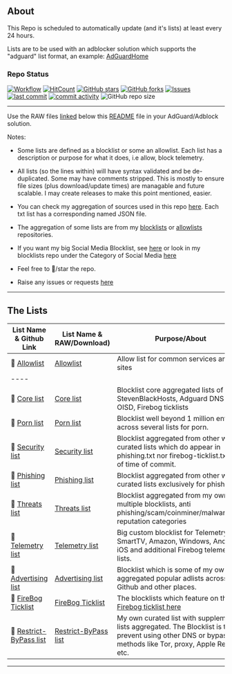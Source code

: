 ## About

This Repo is scheduled to automatically update (and it's lists) at least every 24 hours.

Lists are to be used with an adblocker solution which supports the "adguard" list format, an example: [AdGuardHome](https://github.com/AdguardTeam/AdGuardHome)


### Repo Status

[![Workflow](https://github.com/SystemJargon/filters/actions/workflows/main.yml/badge.svg)](https://github.com/SystemJargon/filters/actions/workflows/main.yml) 
[![HitCount](https://hits.dwyl.com/systemjargon/filters.svg?style=flat&show=unique)](http://hits.dwyl.com/systemjargon/filters) 
[![GitHub stars](https://img.shields.io/github/stars/systemjargon/filters)](https://github.com/systemjargon/filters/stargazers) [![GitHub forks](https://img.shields.io/github/forks/systemjargon/filters)](https://github.com/systemjargon/filters/network/members) [![Issues](https://img.shields.io/github/issues/systemjargon/filters)](https://github.com/SystemJargon/filters/issues) 
[![last commit](https://img.shields.io/github/last-commit/SystemJargon/filters.svg)](https://github.com/SystemJargon/filters/commits/master) [![commit activity](https://img.shields.io/github/commit-activity/y/SystemJargon/filters.svg)](https://github.com/SystemJargon/filters/commits/master) ![GitHub repo size](https://img.shields.io/github/repo-size/systemjargon/filters)

----


Use the RAW files [linked](#the-lists) below this [README](https://github.com/SystemJargon/filters/blob/main/README.md) file in your AdGuard/Adblock solution. 

Notes:

* Some lists are defined as a blocklist or some an allowlist. Each list has a description or purpose for what it does, i.e allow, block telemetry.

* All lists (so the lines within) will have syntax validated and be de-duplicated. Some may have comments stripped. This is mostly to ensure file sizes (plus download/update times) are managable and future scalable. I may create releases to make this point mentioned, easier.

* You can check my aggregation of sources used in this repo [here](https://github.com/SystemJargon/filters/tree/main/source). Each txt list has a corresponding named JSON file.

* The aggregation of some lists are from my [blocklists](https://github.com/systemjargon/blocklists) or [allowlists](https://github.com/systemjargon/allowlists) repositories. 

* If you want my big Social Media Blocklist, see [here](https://github.com/SystemJargon/blocklists/blob/main/lists/categories/social-media/SystemJargon_Block_SocialMedia_AG.txt) or look in my blocklists repo under the Category of Social Media [here](https://github.com/SystemJargon/blocklists/blob/main/lists/categories/social-media)

* Feel free to 🌟/star the repo.

* Raise any issues or requests [here](https://github.com/SystemJargon/filters/issues/new/choose) 

----

## The Lists

| List Name & Github Link | List Name & RAW/Download) | Purpose/About |
| ---- | ---- | ---- |
| 📄   [Allowlist](allowlist.txt) | [Allowlist](https://raw.githubusercontent.com/SystemJargon/filters/main/allowlist.txt) | Allow list for common services and sites | 
| ---- |
| 🚫   [Core list](core.txt) | [Core list](https://raw.githubusercontent.com/systemjargon/filters/main/core.txt) | Blocklist core aggregated lists of StevenBlackHosts, Adguard DNS Filter, OISD, Firebog ticklists |
| 🚫   [Porn list](porn.txt) | [Porn list](https://raw.githubusercontent.com//systemjargon/filters/main/porn.txt) | Blocklist well beyond 1 million entries across several lists for porn. |
| 🚫   [Security list](security.txt) | [Security list](https://raw.githubusercontent.com/systemjargon/filters/main/security.txt) | Blocklist aggregated from other well curated lists which do appear in phishing.txt nor firebog-ticklist.txt as of time of commit.|
| 🚫   [Phishing list](phishing.txt) | [Phishing list](https://raw.githubusercontent.com/systemjargon/filters/main/phishing.txt) | Blocklist aggregated from other well curated lists exclusively for phishing|
| 🚫   [Threats list](threats.txt) | [Threats list](https://raw.githubusercontent.com/systemjargon/filters/main/threats.txt) | Blocklist aggregated from my own multiple blocklists, anti phishing/scam/coinminer/malware/bad reputation categories|
| 🚫   [Telemetry list](telemetry.txt) | [Telemetry list](https://raw.githubusercontent.com/systemjargon/filters/main/telemetry.txt) | Big custom blocklist for Telemetry via SmartTV, Amazon, Windows, Android, iOS and additional Firebog telemetry lists. |
| 🚫   [Advertising list](ads.txt) | [Advertising list](https://raw.githubusercontent.com/systemjargon/filters/main/ads.txt) | Blocklist which is some of my own and aggregated popular adlists across Github and other places.|
| 🚫   [FireBog Ticklist](firebog-ticklist.txt) | [FireBog Ticklist](https://raw.githubusercontent.com/systemjargon/filters/main/firebog-ticklist.txt) | The blocklists which feature on the [Firebog ticklist here](https://v.firebog.net/hosts/lists.php?type=tick)
| 🚫   [Restrict-ByPass list](restrict-bypass.txt) | [Restrict-ByPass list](https://raw.githubusercontent.com/systemjargon/filters/main/restrict-bypass.txt) | My own curated list with supplement lists aggregated. The Blocklist is to prevent using other DNS or bypass methods like Tor, proxy, Apple Relay etc. 
----


